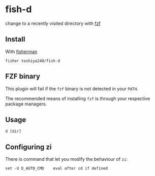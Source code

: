 # fish-d

change to a recently visited directory with [fzf]

## Install

With [fisherman]

```
fisher toshiya240/fish-d
```

## FZF binary

This plugin will fail if the `fzf` binary is not detected in your `PATH`.

The recommended means of installing `fzf` is through your respective package managers.

## Usage

```fish
d [dir]
```

## Configuring zi

There is command that let you modify the behaviour of `zi`:

```fish
set -U D_AUTO_CMD    eval after cd if defined
```
[fisherman]: https://github.com/fisherman/fisherman
[fzf]: https://github.com/junegunn/fzf
